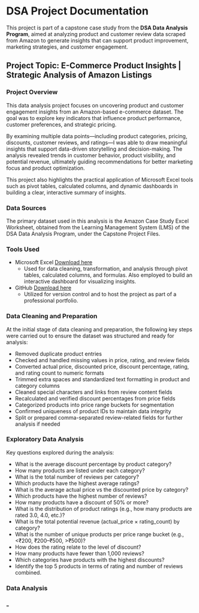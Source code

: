 # DSA Project Documentation

This project is part of a capstone case study from the **DSA Data Analysis Program**, aimed at analyzing product and customer review data scraped from Amazon to generate insights that can support product improvement, marketing strategies, and customer engagement.

## Project Topic: E-Commerce Product Insights | Strategic Analysis of Amazon Listings

### Project Overview

This data analysis project focuses on uncovering product and customer engagement insights from an Amazon-based e-commerce dataset. The goal was to explore key indicators that influence product performance, customer preferences, and strategic pricing.

By examining multiple data points—including product categories, pricing, discounts, customer reviews, and ratings—I was able to draw meaningful insights that support data-driven storytelling and decision-making. The analysis revealed trends in customer behavior, product visibility, and potential revenue, ultimately guiding recommendations for better marketing focus and product optimization.

This project also highlights the practical application of Microsoft Excel tools such as pivot tables, calculated columns, and dynamic dashboards in building a clear, interactive summary of insights.

### Data Sources

The primary dataset used in this analysis is the Amazon Case Study Excel Worksheet, obtained from the Learning Management System (LMS) of the DSA Data Analysis Program, under the Capstone Project Files.

### Tools Used

- Microsoft Excel [Download here](https://www.microsoft.com)
    - Used for data cleaning, transformation, and analysis through pivot tables, calculated columns, and formulas. Also employed to build an interactive dashboard for visualizing insights.
- GitHub [Download here](https://github.com)
    - Utilized for version control and to host the project as part of a professional portfolio.
 
### Data Cleaning and Preparation

At the initial stage of data cleaning and preparation, the following key steps were carried out to ensure the dataset was structured and ready for analysis:

- Removed duplicate product entries
- Checked and handled missing values in price, rating, and review fields
- Converted actual price, discounted price, discount percentage, rating, and rating count to numeric formats
- Trimmed extra spaces and standardized text formatting in product and category columns
- Cleaned special characters and links from review content fields
- Recalculated and verified discount percentages from price fields
- Categorized products into price range buckets for segmentation
- Confirmed uniqueness of product IDs to maintain data integrity
- Split or prepared comma-separated review-related fields for further analysis if needed

### Exploratory Data Analysis

Key questions explored during the analysis:

- What is the average discount percentage by product category? 
- How many products are listed under each category? 
- What is the total number of reviews per category?  
- Which products have the highest average ratings? 
- What is the average actual price vs the discounted price by category? 
- Which products have the highest number of reviews? 
- How many products have a discount of 50% or more? 
- What is the distribution of product ratings (e.g., how many products are rated 3.0, 4.0, etc.)? 
- What is the total potential revenue (actual_price × rating_count) by category? 
- What is the number of unique products per price range bucket (e.g., <₹200, ₹200–₹500, >₹500)?
- How does the rating relate to the level of discount? 
- How many products have fewer than 1,000 reviews? 
- Which categories have products with the highest discounts? 
- Identify the top 5 products in terms of rating and number of reviews combined.
    
### Data Analysis

``` Excel

=



